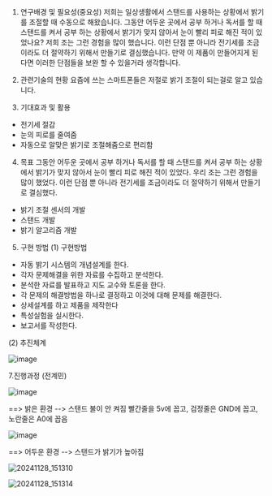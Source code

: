 1. 연구배경 및 필요성(중요성)
저희는 일상생활에서 스탠드를 사용하는 상황에서 밝기를 조절할 때 수동으로 해왔습니다. 
그동안 어두운 곳에서 공부 하거나 독서를 할 때 스탠드를 켜서 공부 하는 상황에서 밝기가 맞지 않아서 눈이 빨리 피로 해진 적이 있었나요? 저희 조는 그런 경험을 많이 했습니다. 이런 단점 뿐 아니라 전기세를 조금이라도 더 절약하기 위해서 만들기로 결심했습니다. 
만약 이 제품이 만들어지게 된다면 이러한 단점들을 보완 할 수 있을거라 생각합니다.

2. 관련기술의 현황
요즘에 쓰는 스마트폰들은 저절로 밝기 조절이 되는걸로 알고 있습니다.

3. 기대효과 및 활용
- 전기세 절감
- 눈의 피로를 줄여줌
- 자동으로 알맞은 밝기로 조절해줌으로 편리함



4. 목표
그동안 어두운 곳에서 공부 하거나 독서를 할 때 스탠드를 켜서 공부 하는 상황에서 밝기가 맞지 않아서 눈이 빨리 피로 해진 적이 있었다. 우리 조는 그런 경험을 많이 했었다. 이런 단점 뿐 아니라 전기세를 조금이라도 더 절약하기 위해서 만들기로 결심했다. 
- 밝기 조절 센서의 개발
- 스탠드 개발
- 밝기 알고리즘 개발


5. 구현 방법
(1) 구현방법
- 자동 밝기 시스템의 개념설계를 한다.
- 각자 문제해결을 위한 자료를 수집하고 분석한다.
- 분석한 자료를 발표하고 지도 교수와 토론을 한다.
- 각 문제의 해결방법을 하나로 결정하고 이것에 대해 문제를 해결한다.
- 상세설계를 하고 제품을 제작한다
- 특성실험을 실시한다. 
- 보고서를 작성한다.

(2) 추진체계


![image](https://github.com/user-attachments/assets/a9a261bd-d69b-4cc6-ac95-39fee2fd51e1)


7.진행과정 (전계민)

![image](https://github.com/user-attachments/assets/d3b437f6-7a33-423d-93e2-22df3fcd414e)

==> 밝은 환경 --> 스탠드 불이 안 켜짐
빨간줄을 5v에 꼽고, 검정줄은 GND에 꼽고, 노란줄은 A0에 꼽음

![image](https://github.com/user-attachments/assets/c8f02dea-ccf0-41be-8500-4653b1361efb)

==> 어두운 환경 --> 스탠드가 밝기가 높아짐


![20241128_151310](https://github.com/user-attachments/assets/9b9b1d5f-0071-429d-a8be-4aecada02b1c)


![20241128_151314](https://github.com/user-attachments/assets/88c7178c-37e3-4eef-bcbe-805b1685eb10)

